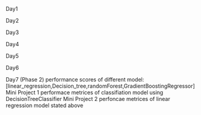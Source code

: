 Day1


Day2 


Day3 


Day4 


Day5


Day6


Day7 (Phase 2)
    performance scores of different model:[linear_regression,Decision_tree,randomForest,GradientBoostingRegressor]
    Mini Project 1 performace metrices of classifiation model using DecisionTreeClassifier
    Mini Project 2 perfoncae metrices of linear regression model stated above 